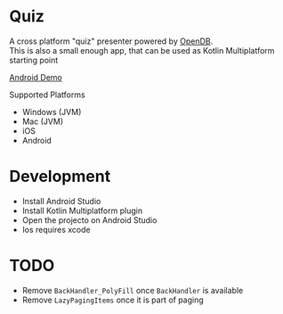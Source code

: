 # Quiz
A cross platform "quiz" presenter powered by [OpenDB](https://opentdb.com/).  
This is also a small enough app, that can be used as Kotlin Multiplatform starting point

[Android Demo](https://github.com/user-attachments/assets/ba812b01-248b-49e7-8339-db0767696414)

Supported Platforms
- Windows (JVM)
- Mac (JVM)
- iOS
- Android

# Development
- Install Android Studio
- Install Kotlin Multiplatform plugin
- Open the projecto on Android Studio
- Ios requires xcode

# TODO
- Remove `BackHandler_PolyFill` once `BackHandler` is available
- Remove `LazyPagingItems` once it is part of paging

